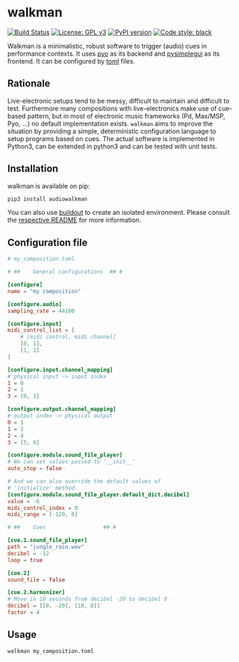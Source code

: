 # walkman

[![Build Status](https://circleci.com/gh/audiowalkman/walkman.svg?style=shield)](https://circleci.com/gh/audiowalkman/walkman)
[![License: GPL v3](https://img.shields.io/badge/License-GPLv3-blue.svg)](https://www.gnu.org/licenses/gpl-3.0)
[![PyPI version](https://badge.fury.io/py/audiowalkman.svg)](https://badge.fury.io/py/audiowalkman)
[![Code style: black](https://img.shields.io/badge/code%20style-black-000000.svg)](https://github.com/psf/black)

Walkman is a minimalistic, robust software to trigger (audio) cues in performance contexts.
It uses [pyo](http://ajaxsoundstudio.com/software/pyo/) as its backend and [pysimplegui](https://pypi.org/project/PySimpleGUI/) as its frontend.
It can be configured by [toml](https://toml.io/en/) files.

## Rationale

Live-electronic setups tend to be messy, difficult to maintain and difficult to test.
Furthermore many compositions with live-electronics make use of cue-based pattern, but in most of electronic music frameworks (Pd, Max/MSP, Pyo, ...) no default implementation exists.
`walkman` aims to improve the situation by providing a simple, deterministic configuration language to setup programs based on cues.
The actual software is implemented in Python3, can be extended in python3 and can be tested with unit tests.

## Installation

walkman is available on pip:

```bash
pip3 install audiowalkman
```

You can also use [buildout](https://buildout.readthedocs.io/) to create an isolated environment.
Please consult the [respective README](https://github.com/levinericzimmermann/walkman/blob/main/buildout/README.md) for more information.

## Configuration file

```toml
# my_composition.toml

# ##    General configurations  ## #

[configure]
name = "my composition"

[configure.audio]
sampling_rate = 44100

[configure.input]
midi_control_list = [
    # [midi control, midi channel]
    [0, 1],
    [1, 1]
]

[configure.input.channel_mapping]
# physical input -> input index
1 = 0
2 = 1
3 = [0, 1]

[configure.output.channel_mapping]
# output index -> physical output
0 = 1
1 = 2
2 = 4
3 = [5, 6]

[configure.module.sound_file_player]
# We can set values passed to '__init__'
auto_stop = false

# And we can also override the default values of
# 'initialize' method.
[configure.module.sound_file_player.default_dict.decibel]
value = -6
midi_control_index = 0
midi_range = [-120, 0]

# ##    Cues                  ## #

[cue.1.sound_file_player]
path = "jungle_rain.wav"
decibel = -12
loop = true

[cue.2]
sound_file = false

[cue.2.harmonizer]
# Move in 10 seconds from decibel -20 to decibel 0
decibel = [[0, -20], [10, 0]]
factor = 4
```

## Usage

```bash
walkman my_composition.toml
```
